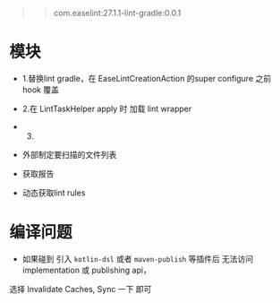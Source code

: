 > > com.easelint:27.1.1-lint-gradle:0.0.1

# 模块

* 1.替换lint gradle，在 EaseLintCreationAction 的super configure 之前 hook 覆盖
* 2.在 LintTaskHelper apply 时 加载 lint wrapper
*
    3.

* 外部制定要扫描的文件列表
* 获取报告
* 动态获取lint rules

# 编译问题

* 如果碰到 引入  `kotlin-dsl` 或者 `maven-publish` 等插件后 无法访问 implementation 或 publishing api，

选择 Invalidate Caches, Sync 一下 即可
